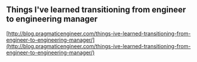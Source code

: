 ## Things I've learned transitioning from engineer to engineering manager
  
  [http://blog.pragmaticengineer.com/things-ive-learned-transitioning-from-engineer-to-engineering-manager/](http://blog.pragmaticengineer.com/things-ive-learned-transitioning-from-engineer-to-engineering-manager/)